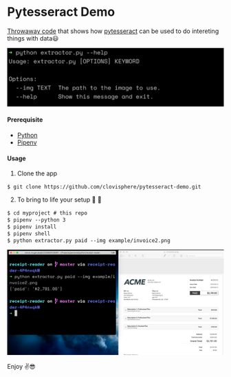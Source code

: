# Pytesseract Demo

[Throwaway code](https://stackoverflow.com/questions/1373980/good-strategies-for-developing-throwaway-code) that shows how [pytesseract](https://pypi.org/project/pytesseract/) can be used
to do intereting things with data:smiley:

![get help](example/help.png)

#### Prerequisite
+ [Python](https://www.python.org/downloads/)
+ [Pipenv](https://pipenv.pypa.io/en/latest/)

#### Usage
1. Clone the app

```console
$ git clone https://github.com/clovisphere/pytesseract-demo.git
```
2. To bring to life your setup :stars: :rocket:

```console
$ cd myproject # this repo
$ pipenv --python 3
$ pipenv install
$ pipenv shell
$ python extractor.py paid --img example/invoice2.png
```
![extract data](example/how_to.png)


Enjoy :v::sunglasses: